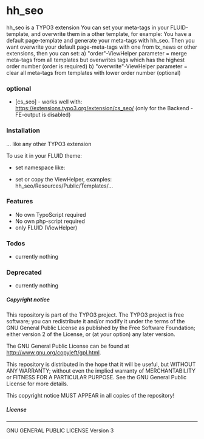 # hh_seo
hh_seo is a TYPO3 extension
You can set your meta-tags in your FLUID-template, and overwrite them in a other template, for example:
You have a default page-template and generate your meta-tags with hh_seo.
Then you want overwrite your default page-meta-tags with one from tx_news or other extensions, then you can set:
a) "order"-ViewHelper parameter = merge meta-tags from all templates but overwrites tags which has the highest order number (order is required)
b) "overwrite"-ViewHelper parameter = clear all meta-tags from templates with lower order number (optional)

### optional

* [cs_seo] - works well with: https://extensions.typo3.org/extension/cs_seo/ (only for the Backend - FE-output is disabled)


### Installation
... like any other TYPO3 extension

To use it in your FLUID theme:
- set namespace like:
<html xmlns:f="http://typo3.org/ns/TYPO3/CMS/Fluid/ViewHelpers"
    xmlns:hhs="http://typo3.org/ns/HauerHeinrich/HhSeo/ViewHelpers"
    data-namespace-typo3-fluid="true">

- set or copy the ViewHelper, examples: hh_seo/Resources/Public/Templates/...


### Features
- No own TypoScript required
- No own php-script required
- only FLUID (ViewHelper)


### Todos
- currently nothing


### Deprecated
- currently nothing


##### Copyright notice

This repository is part of the TYPO3 project. The TYPO3 project is
free software; you can redistribute it and/or modify
it under the terms of the GNU General Public License as published by
the Free Software Foundation; either version 2 of the License, or
(at your option) any later version.

The GNU General Public License can be found at
http://www.gnu.org/copyleft/gpl.html.

This repository is distributed in the hope that it will be useful,
but WITHOUT ANY WARRANTY; without even the implied warranty of
MERCHANTABILITY or FITNESS FOR A PARTICULAR PURPOSE.  See the
GNU General Public License for more details.

This copyright notice MUST APPEAR in all copies of the repository!

##### License
----
GNU GENERAL PUBLIC LICENSE Version 3
